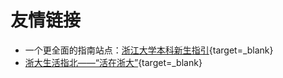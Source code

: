 # **友情链接**

- 一个更全面的指南站点：[浙江大学本科新生指引](https://zjuers.com/welcome/){target=_blank}
- [浙大生活指北——“活在浙大”](https://xinchen-sea.github.io/SamuelChan/zhibei/){target=_blank}